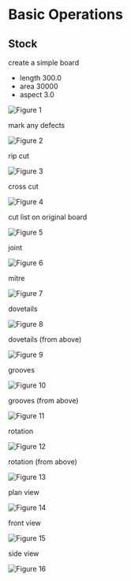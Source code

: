 # Basic Operations
## Stock
create a simple board
 - length 300.0
 - area 30000
 - aspect 3.0

![Figure 1](board_test/fig-1.svg)

mark any defects

![Figure 2](board_test/fig-2.svg)

rip cut

![Figure 3](board_test/fig-3.svg)

cross cut

![Figure 4](board_test/fig-4.svg)

cut list on original board

![Figure 5](board_test/fig-5.svg)

joint

![Figure 6](board_test/fig-6.svg)

mitre

![Figure 7](board_test/fig-7.svg)

dovetails

![Figure 8](board_test/fig-8.svg)

dovetails (from above)

![Figure 9](board_test/fig-9.svg)

grooves

![Figure 10](board_test/fig-10.svg)

grooves (from above)

![Figure 11](board_test/fig-11.svg)

rotation

![Figure 12](board_test/fig-12.svg)

rotation (from above)

![Figure 13](board_test/fig-13.svg)

plan view

![Figure 14](board_test/fig-14.svg)

front view

![Figure 15](board_test/fig-15.svg)

side view

![Figure 16](board_test/fig-16.svg)

